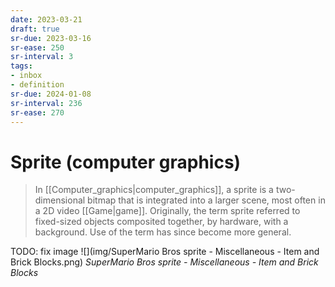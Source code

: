 ```yaml
---
date: 2023-03-21
draft: true
sr-due: 2023-03-16
sr-ease: 250
sr-interval: 3
tags:
- inbox
- definition
sr-due: 2024-01-08
sr-interval: 236
sr-ease: 270
---
```


# Sprite (computer graphics)

> In [[Computer_graphics|computer_graphics]], a sprite is a two-dimensional
> bitmap that is integrated into a larger scene, most often in a 2D video
> [[Game|game]]. Originally, the term sprite referred to fixed-sized objects
> composited together, by hardware, with a background. Use of the term has since
> become more general.

TODO: fix image
![](img/SuperMario Bros sprite - Miscellaneous - Item and Brick Blocks.png)
_SuperMario Bros sprite - Miscellaneous - Item and Brick Blocks_
